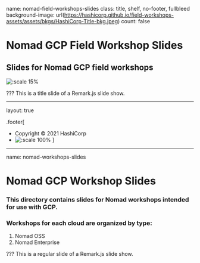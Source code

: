 name: nomad-field-workshops-slides
class: title, shelf, no-footer, fullbleed
background-image: url(https://hashicorp.github.io/field-workshops-assets/assets/bkgs/HashiCorp-Title-bkg.jpeg)
count: false


# Nomad GCP Field Workshop Slides
## Slides for Nomad GCP field workshops

![:scale 15%](https://hashicorp.github.io/field-workshops-assets/assets/logos/logo_nomad.png)

???
This is a title slide of a Remark.js slide show.

---
layout: true

.footer[
- Copyright © 2021 HashiCorp
- ![:scale 100%](https://hashicorp.github.io/field-workshops-assets/assets/logos/HashiCorp_Icon_Black.svg)
]

---
name: nomad-workshops-slides
# Nomad GCP Workshop Slides
### This directory contains slides for Nomad workshops intended for use with GCP.
### Workshops for each cloud are organized by type:
  1. Nomad OSS
  1. Nomad Enterprise

???
This is a regular slide of a Remark.js slide show.
